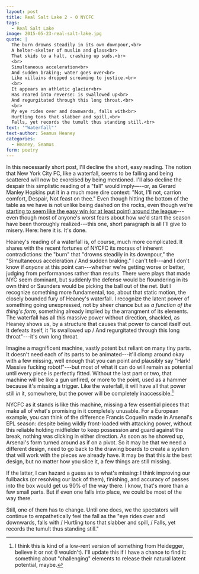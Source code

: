 ```yaml
---
layout: post
title: Real Salt Lake 2 - 0 NYCFC
tags: 
  - Real Salt Lake
image: 2015-05-23-real-salt-lake.jpg
quote: |
  The burn drowns steadily in its own downpour,<br>
  A helter-skelter of muslin and glass<br>
  That skids to a halt, crashing up suds.<br>
  <br>
  Simultaneous acceleration<br>
  And sudden braking; water goes over<br>
  Like villains dropped screaming to justice.<br>
  <br>
  It appears an athletic glacier<br>
  Has reared into reverse: is swallowed up<br>
  And regurgitated through this long throat.<br>
  <br>
  My eye rides over and downwards, falls with<br>
  Hurtling tons that slabber and spill,<br>
  Falls, yet records the tumult thus standing still.<br>
text: '"Waterfall"'
text-author: Seamus Heaney 
categories:
  - Heaney, Seamus
form: poetry
---
```


In this necessarily short post, I'll decline the short, easy reading. The notion that New York City FC, like a waterfall, seems to be falling and being scattered will now be exorcised by being mentioned. I'll also decline the despair this simplistic reading of a "fall" would imply—--or, as Gerard Manley Hopkins put it in a much more dire context: "Not, I'll not, carrion comfort, Despair, Not feast on thee." Even though hitting the bottom of the table as we have is not unlike being dashed on the rocks, even though we're [starting to seem like the easy win (or at least point) around the league](http://www.dynamotheory.com/2015/5/29/8678525/dynamo-nycfc-2015-matchday-14)---even though most of anyone's worst fears about how we'd start the season have been thoroughly realized---this one, short paragraph is all I'll give to misery. Here: here it is. It's done.

Heaney's reading of a waterfall is, of course, much more complicated.<!--break--> It shares with the recent fortunes of NYCFC its morass of inherent contradictions: the "burn" that "drowns steadily in its downpour," the "Simultaneous acceleration / And sudden braking." I can't tell---and I don't know if *anyone* at this point can---whether we're getting worse or better, judging from performances rather than results. There were plays that made NYC seem dominant, but suddenly the defense would be floundering in its own third or Saunders would be picking the ball out of the net. But I recognize something more fundamental, too, about that static motion, the closely bounded fury of Heaney's waterfall. I recognize the latent power of something going unexpressed, not by sheer chance but as *a function of the thing's form*, something already implied by the arrangment of its elements. The waterfall has all this massive power without direction, shackled, as Heaney shows us, by a structure that causes that power to cancel itself out. It defeats itself, it "is swallowed up / And regurgitated through this long throat"---it's own long throat.

Imagine a magnificent machine, vastly potent but reliant on many tiny parts. It doesn't need each of its parts to be animated---it'll clomp around okay with a few missing, well enough that you can point and plausibly say "Hark! Massive fucking robot!"---but most of what it can do will remain as potential until every piece is perfectly fitted. Without the last part or two, that machine will be like a gun unfired, or more to the point, used as a hammer because it's missing a trigger. Like the waterfall, it will have all that power still *in* it, somewhere, but the power will be completely inaccessible.[^1]

NYCFC as it stands is like this machine, missing a few essential pieces that make all of what's promising in it completely unusable. For a European example, you can think of the difference Francis Coquelin made in Arsenal's EPL season: despite being wildly front-loaded with attacking power, without this reliable holding midfielder to keep possession and guard against the break, nothing was clicking in either direction. As soon as he showed up, Arsenal's form turned around as if on a pivot. So it may be that we need a different design, need to go back to the drawing boards to create a system that will work with the pieces we already have. It may be that this *is* the best design, but no matter how you slice it, a few things are still missing.

If the latter, I can hazard a guess as to what's missing: I think improving our fullbacks (or resolving our lack of them), finishing, and accuracy of passes into the box would get us 90% of the way there. I know, that's more than a few small parts. But if even one falls into place, we could be most of the way there. 

Still, one of them has to change. Until one does, we the spectators will continue to empathetically feel the fall as the "eye rides over and downwards, falls with / Hurtling tons that slabber and spill, / Falls, yet records the tumult thus standing still."

[^1]: I think this is kind of a low-rent version of something from Heidegger, believe it or not (I wouldn't). I'll update this if I have a chance to find it: something about "challenging" elements to release their natural latent potential, maybe.
